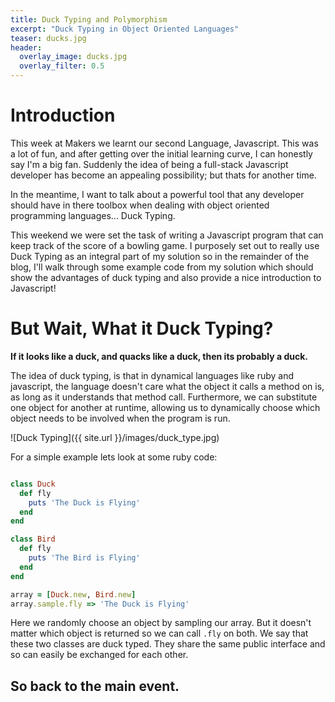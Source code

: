 ```yaml
---
title: Duck Typing and Polymorphism
excerpt: "Duck Typing in Object Oriented Languages"
teaser: ducks.jpg
header:
  overlay_image: ducks.jpg
  overlay_filter: 0.5
---
```

# Introduction

This week at Makers we learnt our second Language, Javascript. This was a lot of fun, and after getting over the initial learning curve, I can honestly say I'm a big fan. Suddenly the idea of being a full-stack Javascript developer has become an appealing possibility; but thats for another time.

In the meantime, I want to talk about a powerful tool that any developer should have in there toolbox when dealing with object oriented programming languages... Duck Typing.

This weekend we were set the task of writing a Javascript program that can keep track of the score of a bowling game. I purposely set out to really use Duck Typing as an integral part of my solution so in the remainder of the blog, I'll walk through some example code from my solution which should show the advantages of duck typing and also provide a nice introduction to Javascript!

# But Wait, What it Duck Typing?

**If it looks like a duck, and quacks like a duck, then its probably a duck.**

The idea of duck typing, is that in dynamical languages like ruby and javascript, the language doesn't care what the object it calls a method on is, as long as it understands that method call. Furthermore, we can substitute one object for another at runtime, allowing us to dynamically choose which object needs to be involved when the program is run.

![Duck Typing]({{ site.url }}/images/duck_type.jpg)

For a simple example lets look at some ruby code:

```ruby

class Duck
  def fly
    puts 'The Duck is Flying'
  end
end

class Bird
  def fly
    puts 'The Bird is Flying'
  end
end

array = [Duck.new, Bird.new]
array.sample.fly => 'The Duck is Flying'

```

Here we randomly choose an object by sampling our array. But it doesn't matter which object is returned so we can call `.fly` on both. We say that these two classes are duck typed. They share the same public interface and so can easily be exchanged for each other.

## So back to the main event.
